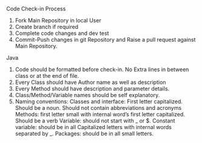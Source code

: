 Code Check-in Process
1. Fork Main Repository in local User
2. Create branch if required
3. Complete code changes and dev test
4. Commit-Push changes in git Repository and Raise a pull request against Main Repository.

Java
1. Code should be formatted before check-in. No Extra lines in between class or at the end of file.
2. Every Class should have Author name as well as description
3. Every Method should have description and parameter details.
4. Class/Method/Variable names should be self explanatory.
5. Naming conventions:
   Classes and interface: First letter capitalized. Should be a noun. Should not contain abbreviations and acronyms
   Methods: first letter small with internal word’s first letter capitalized. Should be a verb
   Variable: should not start with _ or $. 
   Constant variable: should be in all Capitalized letters with internal words separated by _.
   Packages: should be in all small letters.